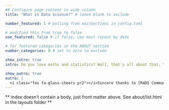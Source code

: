```yaml
---
## Configure page content in wide column
title: "What is Data Science?" # leave blank to exclude

number_featured: 1 # pulling from mainSections in config.toml

# modified this from true to false
use_featured: false # if false, use most recent by date

# for featured categories in the ABOUT section
number_categories: 0 # set to zero to exclude

show_intro: true
intro: Do you love maths and statistics? Well, that's all about that. You might need to have some computer skills as well but that's all that it takes for you to start *investigating* real world data. One more thing to say, you'll learn how to make beautiful visualizations of your data.

show_outro: true
outro: |
  <i class="fas fa-glass-cheers pr2"></i>Sincere thanks to [R4DS Community](https://www.rfordatasci.com/) for helping me in this journey!
---
```


** index doesn't contain a body, just front matter above.
See about/list.html in the layouts folder **
